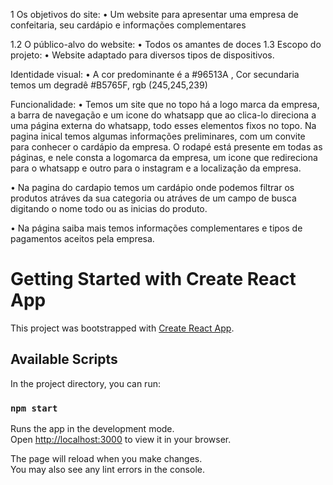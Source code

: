 1 Os objetivos do site:
•	Um website para apresentar uma empresa de confeitaria, seu cardápio e informações complementares

1.2 O público-alvo do website:
•	Todos os amantes de doces
1.3 Escopo do projeto:
•	Website adaptado para diversos tipos de dispositivos.

 Identidade visual:
•	A cor predominante é a #96513A , Cor secundaria temos um degradê #B5765F, rgb (245,245,239)

  Funcionalidade:
•	Temos um site que no topo há a logo marca da empresa, a barra de navegação e um icone do whatsapp que ao clica-lo direciona a uma página externa do whatsapp, todo esses elementos fixos no topo.
  Na pagina inical temos algumas informações preliminares, com um convite para conhecer o cardápio da empresa. 
  O rodapé está presente em todas as páginas, e nele consta a logomarca da empresa, um icone que redireciona para o whatsapp e outro para o instagram e a localização da empresa.
 
  • Na pagina do cardapio temos um cardápio onde podemos filtrar os produtos atráves da sua categoria ou atráves de um campo de busca digitando o nome todo ou as inicias do produto.

  • Na página saiba mais temos informações complementares e tipos de pagamentos aceitos pela empresa.
  

# Getting Started with Create React App

This project was bootstrapped with [Create React App](https://github.com/facebook/create-react-app).

## Available Scripts

In the project directory, you can run:

### `npm start`

Runs the app in the development mode.\
Open [http://localhost:3000](http://localhost:3000) to view it in your browser.

The page will reload when you make changes.\
You may also see any lint errors in the console.


 
 
